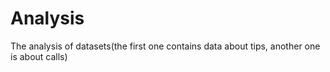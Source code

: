 # Analysis
The analysis of datasets(the first one contains data about tips, another one is about calls)
